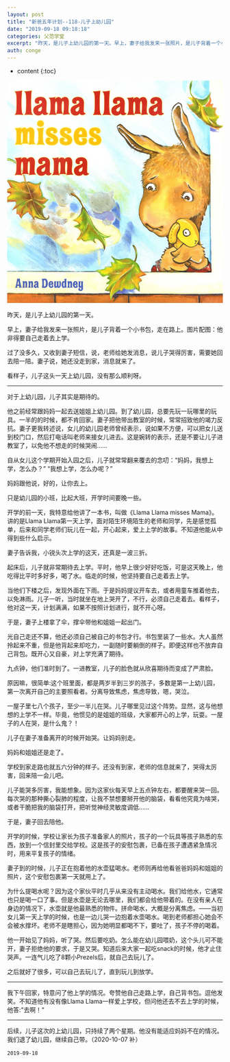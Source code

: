 ```yaml
---
layout: post
title: "新爸五年计划--118-儿子上幼儿园"
date: "2019-09-18 09:18:18"
categories: 父范学堂
excerpt: "昨天，是儿子上幼儿园的第一天。早上，妻子给我发来一张照片，是儿子背着一个小书包，走在路上。图片配图：他非得要自己走着去上学..."
auth: conge
---
```

* content
{:toc}

![ ](/assets/images/父范学堂/118382-669257733e55d6e1.png)

昨天，是儿子上幼儿园的第一天。

早上，妻子给我发来一张照片，是儿子背着一个小书包，走在路上。图片配图：他非得要自己走着去上学。

过了没多久，又收到妻子短信，说，老师给她发消息，说儿子哭得厉害，需要她回去陪一陪。妻子说，她还没走到家，消息就来了。

看样子，儿子这头一天上幼儿园，没有那么顺利呀。

-----

对于上幼儿园，儿子其实是期待的。

他之前经常跟妈妈一起去送姐姐上幼儿园。到了幼儿园，总要先玩一玩哪里的玩具。一半的的时候，都不肯回家。妻子把他带出教室的时候，常常招致他的竭力反抗。妻子更我转述说，女儿的幼儿园老师曾经表示，说如果不方便，可以把女儿送到校门口，然后打电话叫老师来接女儿进去。这是婉转的表示，还是不要让儿子进教室了，以免他不想走的时候哭闹……

自从女儿这个学期开始入园之后，儿子就常常翻来覆去的念叨：“妈妈，我想上学，怎么办？” “我想上学，怎么办呢？”

妈妈跟他说，好的，让你去上。

只是幼儿园的小班，比起大班，开学时间要晚一些。

开学的前一天，我特意给他讲了一本书，叫做《Llama Llama misses Mama》。讲的是Llama Llama第一天上学，面对陌生环境陌生的老师和同学，先是感觉孤单，后来和同学老师们玩儿在一起，开心起来，爱上上学的故事。不知道他能从中得到些什么启示。

妻子告诉我，小锐头次上学的这天，还真是一波三折。

起床后，儿子就非常期待去上学。平时，他早上很少好好吃饭，可是这天晚上，他吃得比平时多好多，喝了水。临走的时候，他坚持要自己走着去上学。

当他们下楼之后，发现外面在下雨。于是妈妈提议开车去，或者用童车推着他去，以免淋雨。儿子一听，当时就坐在地上哭开了，不行，必须自己走着去。看样子，他对这一天，计划满满，如果不按照计划进行，就不开心呀。

于是，妻子上楼拿了伞，撑伞带他和姐姐一起出门。

光自己走还不算，他还必须自己被自己的书包才行。书包里装了一些水。大人虽然拎起来不重，但是他背起来却吃力，一副随时要躺倒的样子。即便这样也不放弃自己背包。既开心又自豪，对上学充满了期待。

九点钟，他们准时到了。一进教室，儿子的脸色就从欣喜期待而变成了严肃脸。

原因嘛，很简单:这个班里面，都是两岁半到三岁的孩子，多数是第一上幼儿园，第一次离开自己的主要照看者。分离导致焦虑，焦虑导致，嗯，哭泣。

一屋子里七八个孩子，至少一半儿在哭。儿子哪里见过这个阵势。显然，这与他想想的上学不一样。毕竟，他惯见的是姐姐的班级，大家都开心的上学，玩耍。一屋子的人在哭，是什么鬼？！

儿子在妻子准备离开的时候开始哭。让妈妈别走。

妈妈和姐姐还是走了。

学校到家走路也就五六分钟的样子。还没有到家，老师的信息就来了，哭得太厉害，回来陪一会儿吧。

儿子能哭多厉害，我能想象。因为这家伙每天早上五点钟左右，都要醒来哭一回。每次哭的那种撕心裂肺的程度，让我不禁想要掰开他的脑袋，看看他究竟为啥哭，或者干脆把我的脑袋打开，把听觉神经灵敏度调低……

于是，妻子回去陪他。

开学的时候，学校让家长为孩子准备家人的照片，孩子的一个玩具等孩子熟悉的东西，放到一个信封里交给学校。这是孩子的安慰包裹，已备在孩子遭遇紧急情况时，用来平复孩子的情绪。

妻子到的时候，儿子正在抱着他的水壶猛喝水。老师则再给他看爸爸妈妈和姐姐的照片，这个安慰包裹第一天就用上了。

为什么提喝水呢？因为这个家伙平时几乎从来没有主动喝水。我们给他水，它通常也只是喝一口了事。但是水壶是无论去哪里，我们都会给他带着的。在没有亲人在身边的情况下，水壶就是他最熟悉的物件。拼命喝水，大概是分离焦虑。——当初女儿第一天上学的时候，也是一边儿哭一边抱着水壶喝水。喝到老师都担心她会不会被水撑坏。老师不是瞎担心，因为她明显都喝不下，要吐了，孩子不停的喝着。

他一开始见了妈妈，听了哭。然后要吃奶。怎么能在幼儿园喂奶，这个头儿可不能开，妻子拒绝他的要求，于是又哭。知道后来大家一起吃snack的时候，他才止住哭声。一连气儿吃了8颗小Prezels后，就自己去玩儿了。

之后就好了很多，可以自己去玩儿了，直到玩儿到放学。

-----

我下午回家，特意问了他上学的情况。夸赞他自己走路上学，自己背书包。逗他发笑。不知道他有没有像Llama Llama一样爱上学校，但问他还去不去上学的时候，他答:"去啊！"

---

后续，儿子这次的上幼儿园，只持续了两个星期。他没有能适应妈妈不在的情况。我们退了幼儿园，继续自己带。（2020-10-07 补）

```
2019-09-18
```
